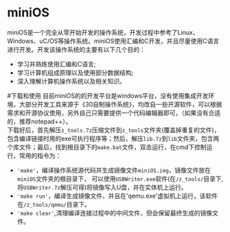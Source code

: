 # miniOS
miniOS是一个完全从零开始开发的操作系统，开发过程中参考了Linux、Windows、uC/OS等操作系统。miniOS使用汇编和C开发，并且尽量使用C语言进行开发。开发该操作系统的主要有以下几个目的：<br>
* 学习并熟练使用汇编和C语言;<br>
* 学习计算机组成原理以及使用部分数据结构;<br>
* 深入理解计算机操作系统以及相关知识。<br>

#下载和使用
目前miniOS的的开发平台是windows平台，没有使用集成开发环境，大部分开发工具来源于《30自制操作系统》，均改自一些开源软件，可以根据需求和开源协议使用，另外自己只需要提供一个代码编辑器即可，（如果没有合适的，推荐notepad++）。<br>
下载好后，首先解压`z_tools.7z`压缩文件到`z_tools`文件夹(覆盖掉重复的文件)，包含编译链接时用的exe可执行程序等；然后，解压`lib.7z`到`lib`文件夹，包含两个库文件；最后，找到根目录下的`make.bat`文件，双击运行，在cmd下控制运行，常用的指令为：<br>

* `'make'`，编译操作系统源代码并生成镜像文件`miniOS.img`，镜像文件放在`miniOS`文件夹的根目录下，
可以使用`USBWriter.exe`软件(在`/z_tools/`目录下,将`USBWriter.7z`解压可得)将镜像写入U盘，并在实体机上运行。<br>
* `'make run'`，编译生成镜像文件，并且在'qemu.exe'虚拟机上运行，该软件在`/z_tools/qemu/`目录下。
* `'make clear'`,清理编译连接过程中的中间文件，但会保留最终生成的镜像文件。
